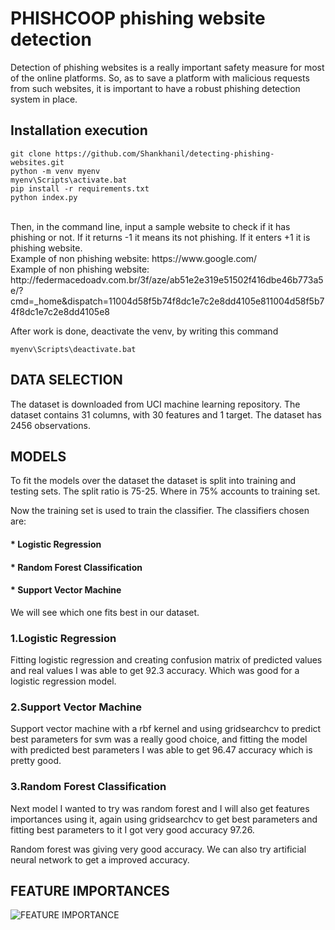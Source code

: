 # PHISHCOOP phishing website detection
Detection of phishing websites is a really important safety measure for most of the online platforms. So, as to save a platform with malicious requests from such websites, it is important to have a robust phishing detection system in place.


## Installation execution

```
git clone https://github.com/Shankhanil/detecting-phishing-websites.git
python -m venv myenv
myenv\Scripts\activate.bat
pip install -r requirements.txt
python index.py
```
<br>
Then, in the command line, input a sample website to check if it has phishing or not. If it returns -1 it means its not phishing. If it enters +1 it is phishing website. 
<br>
Example of non phishing website: https://www.google.com/
<br>
Example of non phishing website: http://federmacedoadv.com.br/3f/aze/ab51e2e319e51502f416dbe46b773a5e/?cmd=_home&amp;dispatch=11004d58f5b74f8dc1e7c2e8dd4105e811004d58f5b74f8dc1e7c2e8dd4105e8
<br>

After work is done, deactivate the venv, by writing this command 

```
myenv\Scripts\deactivate.bat
```


## DATA SELECTION

The dataset is downloaded from UCI machine learning repository. The dataset contains 31 columns, with 30 features and 1 target. The dataset has 2456 observations.

## MODELS

To fit the models over the dataset the dataset is split into training and testing sets. The split ratio is 75-25.  Where in 75% accounts to training set. 

Now the training set is used to train the classifier. The classifiers chosen are:  
#### * Logistic Regression
#### * Random Forest Classification
#### * Support Vector Machine

We will see which one fits best in our dataset.

### 1.Logistic Regression

Fitting logistic regression and creating confusion matrix of predicted values and real values I was able to get 92.3 accuracy. Which was good for a logistic regression model.

### 2.Support Vector Machine

Support vector machine with a rbf kernel and using gridsearchcv to predict best parameters for svm was a really good choice, and fitting the model with predicted best parameters I was able to get 96.47 accuracy which is pretty good.

### 3.Random Forest Classification

Next model I wanted to try was random forest and I will also get features importances using it, again using gridsearchcv to get best parameters and fitting best parameters to it I got very good accuracy 97.26.

Random forest was giving very good accuracy. We can also try artificial neural network to get a improved accuracy.

## FEATURE IMPORTANCES

![FEATURE IMPORTANCE](https://raw.githubusercontent.com/abhishekdid/PHISHCOOP-phishing-website-detection/master/variable_Importances.png)
